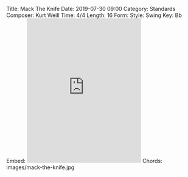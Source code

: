 Title: Mack The Knife
Date: 2019-07-30 09:00
Category: Standards
Composer: Kurt Weill
Time: 4/4
Length: 16
Form:
Style: Swing
Key: Bb
Embed: <iframe src="https://open.spotify.com/embed/user/thatdavidmiller/playlist/7HLTDbU1pVYz2jO14timLo" width="300" height="380" frameborder="0" allowtransparency="true" allow="encrypted-media"></iframe>
Chords: images/mack-the-knife.jpg
